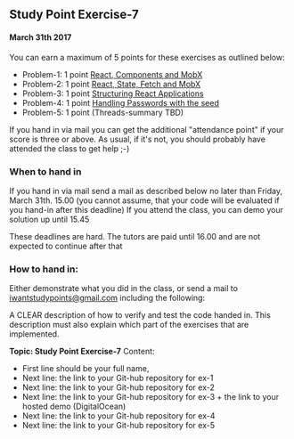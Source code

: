 ## Study Point Exercise-7
#### March 31th 2017
You can earn a maximum of 5 points for these exercises as outlined below:
* Problem-1: 1 point [React, Components and MobX](https://docs.google.com/document/d/1x4_H9sjaKMmPwet_M3xoUVCRzi4WUncM9CJgHwdNGZM/edit?usp=sharing)
* Problem-2: 1 point [React, State, Fetch and MobX](https://docs.google.com/document/d/1r9mmyHBYOqEFgNes1aiREIFVLp_EGoQr9EgffCO8spI/edit?usp=sharing)
* Problem-3: 1 point [Structuring React Applications](https://docs.google.com/document/d/18CNAveFqM5aSi4TACA0tLm32ipL0ONqpkKzL7u0U0Jk/edit?usp=sharing)
* Problem-4: 1 point [Handling Passwords with the seed](https://docs.google.com/document/d/1SpWbyolAW5G-W2L8l9D-lq1AywvcnNjqfN7vyc7YAjU/edit?usp=sharing)
* Problem-5: 1 point (Threads-summary TBD)

If you hand in via mail you can get the additional "attendance point" if your score is three or above. As usual, if it's not, you should probably have attended the class to get help ;-)

### When to hand in
If you hand in via mail send a mail as described below no later than Friday, March 31th. 15.00 (you
cannot assume, that your code will be evaluated if you hand-in after this deadline)
If you attend the class, you can demo your solution up until 15.45

These deadlines are hard. The tutors are paid until 16.00 and are not expected to continue after that

### How to hand in:

Either demonstrate what you did in the class, or send a mail to iwantstudypoints@gmail.com including
the following:

A CLEAR description of how to verify and test the code handed in. This description must also explain
which part of the exercises that are implemented.

**Topic: Study Point Exercise-7**
Content:
- First line should be your full name,
- Next line: the link to your Git-hub repository for ex-1 
- Next line: the link to your Git-hub repository for ex-2
- Next line: the link to your Git-hub repository for ex-3 + the link to your hosted demo (DigitalOcean)
- Next line: the link to your Git-hub repository for ex-4
- Next line: the link to your Git-hub repository for ex-5
